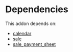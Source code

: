 # Dependencies

This addon depends on:

- [calendar](../../../../../oca-ocb-technical/odoo-bringout-oca-ocb-calendar)
- [sale](../../../../../oca-ocb-sale/odoo-bringout-oca-ocb-sale)
- [sale_payment_sheet](../../../../odoo-bringout-oca-sale-workflow-sale_payment_sheet)
